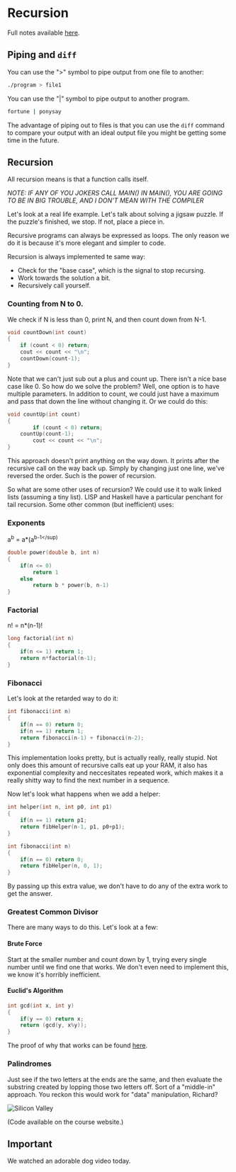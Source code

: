 # Recursion

Full notes available [here](./recursion.md).

## Piping and `diff`

You can use the ">" symbol to pipe output from one file to another:

```bash
./program > file1
```

You can use the "|" symbol to pipe output to another program.

```bash
fortune | ponysay
```

The advantage of piping out to files is that you can use the `diff` command to compare your output with an ideal output file you might be getting some time in the future.

## Recursion

All recursion means is that a function calls itself.

*NOTE: IF ANY OF YOU JOKERS CALL MAIN() IN MAIN(), YOU ARE GOING TO BE IN BIG TROUBLE, AND I DON'T MEAN WITH THE COMPILER*

Let's look at a real life example. Let's talk about solving a jigsaw puzzle. If the puzzle's finished, we stop. If not, place a piece in.

Recursive programs can always be expressed as loops. The only reason we do it is because it's more elegant and simpler to code.

Recursion is always implemented te same way:

* Check for the "base case", which is the signal to stop recursing.
* Work towards the solution a bit.
* Recursively call yourself.

### Counting from N to 0.

We check if N is less than 0, print N, and then count down from N-1.

```c++
void countDown(int count)
{
	if (count < 0) return;
	cout << count << "\n";
	countDown(count-1);
}
```

Note that we can't just sub out a plus and count up. There isn't a nice base case like 0. So how do we solve the problem? Well, one option is to have multiple parameters. In addition to count, we could just have a maximum and pass that down the line without changing it. Or we could do this:

```c++
void countUp(int count)
{
        if (count < 0) return;
	countUp(count-1);
        cout << count << "\n";
}
```

This approach doesn't print anything on the way down. It prints after the recursive call on the way back up. Simply by changing just one line, we've reversed the order. Such is the power of recursion.

So what are some other uses of recursion? We could use it to walk linked lists (assuming a tiny list). LISP and Haskell have a particular penchant for tail recursion. Some other common (but inefficient) uses:

### Exponents

a<sup>b</sup> = a*(a<sup>b-1</sup)

```c++
double power(double b, int n)
{
	if(n <= 0)
		return 1
	else
		return b * power(b, n-1)
}
```

### Factorial

n! = n*(n-1)!

```c++
long factorial(int n)
{
	if(n <= 1) return 1;
	return n*factorial(n-1);
}
```

### Fibonacci

Let's look at the retarded way to do it:

```c++
int fibonacci(int n)
{
	if(n == 0) return 0;
	if(n == 1) return 1;
	return fibonacci(n-1) + fibonacci(n-2);
}
```

This implementation looks pretty, but is actually really, really stupid. Not only does this amount of recursive calls eat up your RAM, it also has exponential complexity and neccesitates repeated work, which makes it a really shitty way to find the next number in a sequence.

Now let's look what happens when we add a helper:

```c++
int helper(int n, int p0, int p1)
{
	if(n == 1) return p1;
	return fibHelper(n-1, p1, p0+p1);
}

int fibonacci(int n)
{
	if(n == 0) return 0;
	return fibHelper(n, 0, 1);
}
```

By passing up this extra value, we don't have to do any of the extra work to get the answer.

### Greatest Common Divisor

There are many ways to do this. Let's look at a few:

#### Brute Force

Start at the smaller number and count down by 1, trying every single number until we find one that works.  We don't even need to implement this, we know it's horribly inefficient.

#### Euclid's Algorithm

```c++
int gcd(int x, int y)
{
	if(y == 0) return x;
	return (gcd(y, x%y));
}
```

The proof of why that works can be found [here](http://goo.gl/p9JtRo).

### Palindromes

Just see if the two letters at the ends are the same, and then evaluate the substring created by lopping those two letters off. Sort of a "middle-in" approach. You reckon this would work for "data" manipulation, Richard?

![Silicon Valley](../res/PIEDPIPER.gif)

(Code available on the course website.)

## Important

We watched an adorable dog video today.
